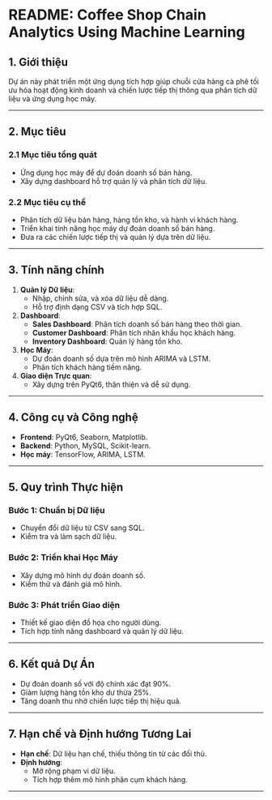 # README: Coffee Shop Chain Analytics Using Machine Learning

## 1. Giới thiệu
Dự án này phát triển một ứng dụng tích hợp giúp chuỗi cửa hàng cà phê tối ưu hóa hoạt động kinh doanh và chiến lược tiếp thị thông qua phân tích dữ liệu và ứng dụng học máy.

---

## 2. Mục tiêu
### 2.1 Mục tiêu tổng quát
- Ứng dụng học máy để dự đoán doanh số bán hàng.
- Xây dựng dashboard hỗ trợ quản lý và phân tích dữ liệu.

### 2.2 Mục tiêu cụ thể
- Phân tích dữ liệu bán hàng, hàng tồn kho, và hành vi khách hàng.
- Triển khai tính năng học máy dự đoán doanh số bán hàng.
- Đưa ra các chiến lược tiếp thị và quản lý dựa trên dữ liệu.

---

## 3. Tính năng chính
1. **Quản lý Dữ liệu**:
   - Nhập, chỉnh sửa, và xóa dữ liệu dễ dàng.
   - Hỗ trợ định dạng CSV và tích hợp SQL.
2. **Dashboard**:
   - **Sales Dashboard**: Phân tích doanh số bán hàng theo thời gian.
   - **Customer Dashboard**: Phân tích nhân khẩu học khách hàng.
   - **Inventory Dashboard**: Quản lý hàng tồn kho.
3. **Học Máy**:
   - Dự đoán doanh số dựa trên mô hình ARIMA và LSTM.
   - Phân tích khách hàng tiềm năng.
4. **Giao diện Trực quan**:
   - Xây dựng trên PyQt6, thân thiện và dễ sử dụng.

---

## 4. Công cụ và Công nghệ
- **Frontend**: PyQt6, Seaborn, Matplotlib.
- **Backend**: Python, MySQL, Scikit-learn.
- **Học máy**: TensorFlow, ARIMA, LSTM.

---

## 5. Quy trình Thực hiện

### Bước 1: Chuẩn bị Dữ liệu
- Chuyển đổi dữ liệu từ CSV sang SQL.
- Kiểm tra và làm sạch dữ liệu.

### Bước 2: Triển khai Học Máy
- Xây dựng mô hình dự đoán doanh số.
- Kiểm thử và đánh giá mô hình.

### Bước 3: Phát triển Giao diện
- Thiết kế giao diện đồ họa cho người dùng.
- Tích hợp tính năng dashboard và quản lý dữ liệu.

---

## 6. Kết quả Dự Án
- Dự đoán doanh số với độ chính xác đạt 90%.
- Giảm lượng hàng tồn kho dư thừa 25%.
- Tăng doanh thu nhờ chiến lược tiếp thị hiệu quả.

---

## 7. Hạn chế và Định hướng Tương Lai
- **Hạn chế**: Dữ liệu hạn chế, thiếu thông tin từ các đối thủ.
- **Định hướng**:
  - Mở rộng phạm vi dữ liệu.
  - Tích hợp thêm mô hình phân cụm khách hàng.

---


